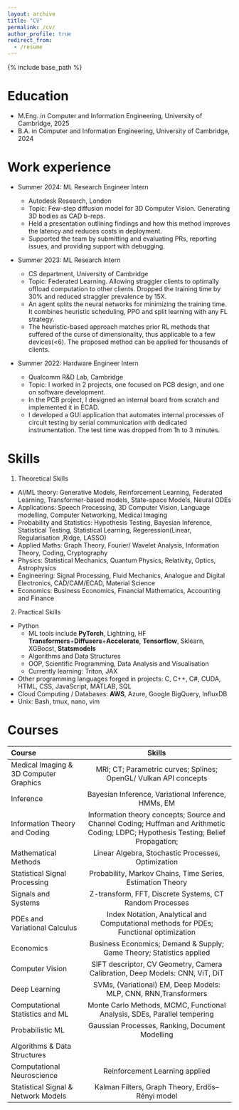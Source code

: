 ```yaml
---
layout: archive
title: "CV"
permalink: /cv/
author_profile: true
redirect_from:
  - /resume
---
```


{% include base_path %}

Education
======
* M.Eng. in Computer and Information Engineering, University of Cambridge, 2025
* B.A. in Computer and Information Engineering, University of Cambridge, 2024
  
Work experience
======
* Summer 2024: ML Research Engineer Intern
  * Autodesk Research, London
  * Topic: Few-step diffusion model for 3D Computer Vision. Generating 3D bodies as CAD b-reps.
  * Held a presentation outlining findings and how this method improves the latency and reduces costs in deployment.
  * Supported the team by submitting and evaluating PRs, reporting issues, and providing support with debugging.
  

* Summer 2023: ML Research Intern
  * CS department, University of Cambridge
  * Topic: Federated Learning. Allowing straggler clients to optimally offload computation to other clients. Dropped the training time by 30% and reduced straggler prevalence by 15X.
  * An agent splits the neural networks for minimizing the training time. It combines heuristic scheduling, PPO and split learning with any FL strategy.
  * The heuristic-based approach matches prior RL methods that suffered of the curse of dimensionality, thus applicable to a few devices(<6). The proposed method can be applied for thousands of clients.
  

* Summer 2022: Hardware Engineer Intern
  * Qualcomm R&D Lab, Cambridge
  * Topic: I worked in 2 projects, one focused on PCB design, and one on software development.
  * In the PCB project, I designed an internal board from scratch and implemented it in ECAD.
  * I developed a GUI application that automates internal processes of circuit testing by serial communication with dedicated instrumentation. The test time was dropped from 1h to 3 minutes.
  
Skills
======
1. Theoretical Skills
* AI/ML theory: Generative Models, Reinforcement Learning, Federated Learning, Transformer-based models, State-space Models, Neural ODEs
* Applications: Speech Processing, 3D Computer Vision, Language modelling, Computer Networking, Medical Imaging
* Probability and Statistics: Hypothesis Testing, Bayesian Inference, Statistical Testing, Statistical Learning, Regeression(Linear, Regularisation ,Ridge, LASSO)
* Applied Maths: Graph Theory, Fourier/ Wavelet Analysis, Information Theory, Coding, Cryptography
* Physics: Statistical Mechanics, Quantum Physics, Relativity, Optics, Astrophysics
* Engineering: Signal Processing, Fluid Mechanics, Analogue and Digital Electronics, CAD/CAM/ECAD, Material Science
* Economics: Business Economics, Financial Mathematics, Accounting and Finance

2. Practical Skills
* Python
  * ML tools include **PyTorch**, Lightning, HF **Transformers**+**Diffusers**+**Accelerate**, **Tensorflow**, Sklearn, XGBoost, **Statsmodels**
  * Algorithms and Data Structures
  * OOP, Scientific Programming, Data Analysis and Visualisation
  * Currently learning: Triton, JAX
* Other programming languages forged in projects: C, C++, C#, CUDA, HTML, CSS, JavaScript, MATLAB, SQL
* Cloud Computing / Databases: **AWS**, Azure, Google BigQuery, InfluxDB
* Unix: Bash, tmux, nano, vim


Courses
=======

| Course            | Skills   | 
| :---------------- | :------: | 
| Medical Imaging & 3D Computer Graphics| MRI; CT; Parametric curves; Splines; OpenGL/ Vulkan API concepts | 
| Inference                           |   Bayesian Inference, Variational Inference, HMMs, EM | 
| Information Theory and Coding       | Information theory concepts; Source and Channel Coding; Huffman and Arithmetic Coding; LDPC; Hypothesis Testing; Belief Propagation;| 
| Mathematical Methods                | Linear Algebra, Stochastic Processes, Optimization  |
| Statistical Signal Processing       | Probability, Markov Chains, Time Series, Estimation Theory|
| Signals and Systems                 | Z-transform, FFT, Discrete Systems, CT Random Processes|
| PDEs and Variational Calculus       | Index Notation, Analytical and Computational methods for PDEs; Functional optimization|
| Economics                           | Business Economics; Demand & Supply; Game Theory; Statistics applied|
| Computer Vision                     | SIFT descriptor, CV Geometry, Camera Calibration, Deep Models: CNN, ViT, DiT|
| Deep Learning                       | SVMs, (Variational) EM, Deep Models: MLP, CNN, RNN,Transformers|
| Computational Statistics and ML     | Monte Carlo Methods, MCMC, Functional Analysis, SDEs, Parallel tempering|
| Probabilistic ML                    | Gaussian Processes, Ranking, Document Modelling|
| Algorithms & Data Structures        | |
| Computational Neuroscience          | Reinforcement Learning applied|
| Statistical Signal & Network Models | Kalman Filters, Graph Theory, Erdős–Rényi model|



